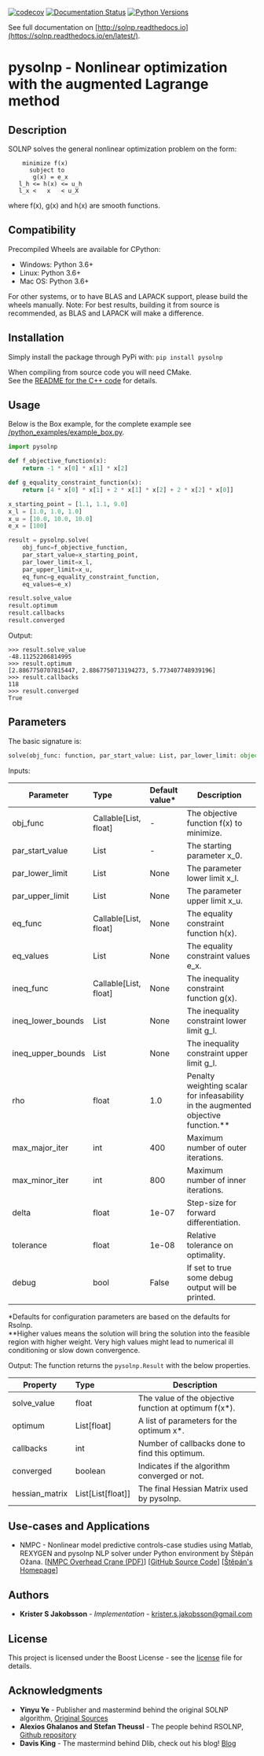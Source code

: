 [![codecov](https://codecov.io/gh/KristerSJakobsson/solnp/branch/master/graph/badge.svg)](https://codecov.io/gh/KristerSJakobsson/solnp)
[![Documentation Status](https://readthedocs.org/projects/solnp/badge/?version=latest)](https://solnp.readthedocs.io/en/latest/?badge=latest)
[![Python Versions](https://img.shields.io/pypi/pyversions/pysolnp.svg)](https://pypi.org/project/pysolnp/)

See full documentation on [http://solnp.readthedocs.io](https://solnp.readthedocs.io/en/latest/).

# pysolnp - Nonlinear optimization with the augmented Lagrange method

## Description
SOLNP solves the general nonlinear optimization problem on the form:
```
    minimize f(x)
      subject to
       g(x) = e_x
   l_h <= h(x) <= u_h
   l_x <   x   < u_X
```
where f(x), g(x) and h(x) are smooth functions.

## Compatibility
Precompiled Wheels are available for CPython:
- Windows: Python 3.6+
- Linux: Python 3.6+
- Mac OS: Python 3.6+

For other systems, or to have BLAS and LAPACK support, please build the wheels manually.
Note: For best results, building it from source is recommended, as BLAS and LAPACK will make a difference.

## Installation
Simply install the package through PyPi with:
`pip install pysolnp`

When compiling from source code you will need CMake.<br>
See the [README for the C++ code](https://github.com/KristerSJakobsson/solnp/blob/master/README.md) for details.

## Usage
Below is the Box example, for the complete example see [/python_examples/example_box.py](/python_examples/example_box.py).
```python
import pysolnp

def f_objective_function(x):
    return -1 * x[0] * x[1] * x[2]

def g_equality_constraint_function(x):
    return [4 * x[0] * x[1] + 2 * x[1] * x[2] + 2 * x[2] * x[0]]

x_starting_point = [1.1, 1.1, 9.0]
x_l = [1.0, 1.0, 1.0]
x_u = [10.0, 10.0, 10.0]
e_x = [100]

result = pysolnp.solve(
    obj_func=f_objective_function,
    par_start_value=x_starting_point,
    par_lower_limit=x_l,
    par_upper_limit=x_u,
    eq_func=g_equality_constraint_function,
    eq_values=e_x)

result.solve_value
result.optimum
result.callbacks
result.converged
```

Output:
```
>>> result.solve_value
-48.11252206814995
>>> result.optimum
[2.8867750707815447, 2.8867750713194273, 5.773407748939196]
>>> result.callbacks
118
>>> result.converged
True
```

## Parameters
The basic signature is:
```python
solve(obj_func: function, par_start_value: List, par_lower_limit: object = None, par_upper_limit: object = None, eq_func: object = None, eq_values: object = None, ineq_func: object = None, ineq_lower_bounds: object = None, ineq_upper_bounds: object = None, rho: float = 1.0, max_major_iter: int = 10, max_minor_iter: int = 10, delta: float = 1e-05, tolerance: float = 0.0001, debug: bool = False) -> pysolnp.Result
```

Inputs:

| Parameter          | Type                      | Default value*   | Description                                                                       |
| -------------------|:--------------------------|:-----------------|-----------------------------------------------------------------------------------|
| obj_func           | Callable\[List, float\]   | -                | The objective function f(x) to minimize.                                          |
| par_start_value    | List                      | -                | The starting parameter x_0.                                                       |
| par_lower_limit    | List                      | None             | The parameter lower limit x_l.                                                    |
| par_upper_limit    | List                      | None             | The parameter upper limit x_u.                                                    |
| eq_func            | Callable\[List, float\]   | None             | The equality constraint function h(x).                                            |
| eq_values          | List                      | None             | The equality constraint values e_x.                                               |
| ineq_func          | Callable\[List, float\]   | None             | The inequality constraint function g(x).                                          |
| ineq_lower_bounds  | List                      | None             | The inequality constraint lower limit g_l.                                        |
| ineq_upper_bounds  | List                      | None             | The inequality constraint upper limit g_l.                                        |
| rho                | float                     | 1.0              | Penalty weighting scalar for infeasability in the augmented objective function.** |
| max_major_iter     | int                       | 400              | Maximum number of outer iterations.                                               |
| max_minor_iter     | int                       | 800              | Maximum number of inner iterations.                                               |
| delta              | float                     | 1e-07            | Step-size for forward differentiation.                                            |
| tolerance          | float                     | 1e-08            | Relative tolerance on optimality.                                                 |
| debug              | bool                      | False            | If set to true some debug output will be printed.                                 |

*Defaults for configuration parameters are based on the defaults for Rsolnp.<br>
**Higher values means the solution will bring the solution into the feasible region with higher weight. Very high values might lead to numerical ill conditioning or slow down convergence.

Output:
The function returns the `pysolnp.Result` with the below properties.

| Property           | Type                  | Description                                           |
| -------------------|:----------------------|-------------------------------------------------------|
| solve_value        | float                 | The value of the objective function at optimum f(x*). |
| optimum            | List\[float\]         | A list of parameters for the optimum x*.              |
| callbacks          | int                   | Number of callbacks done to find this optimum.        |
| converged          | boolean               | Indicates if the algorithm converged or not.          |
| hessian_matrix     | List\[List\[float\]\] | The final Hessian Matrix used by pysolnp.             |

## Use-cases and Applications
* NMPC - Nonlinear model predictive controls-case studies using Matlab, REXYGEN and pysolnp NLP solver under Python environment by Štěpán Ožana. 
[[NMPC Overhead Crane (PDF)](https://github.com/StepanOzana/NMPC/raw/main/NMPC_Overhead_Crane/NMPC_overhead_crane_description.pdf)] 
[[GitHub Source Code](https://github.com/StepanOzana/NMPC)]
[[Štěpán's Homepage](http://stepan-ozana.com/index.php?lang=EN)]

## Authors

* **Krister S Jakobsson** - *Implementation* - krister.s.jakobsson@gmail.com

## License

This project is licensed under the Boost License - see the [license](LICENSE.md) file for details.

## Acknowledgments

* **Yinyu Ye** -  Publisher and mastermind behind the original SOLNP algorithm,
[Original Sources](https://web.stanford.edu/~yyye/matlab/)
* **Alexios Ghalanos and Stefan Theussl** - The people behind RSOLNP,
[Github repository](https://github.com/cran/Rsolnp)
* **Davis King** - The mastermind behind Dlib, check out his blog! [Blog](http://blog.dlib.net/) 
